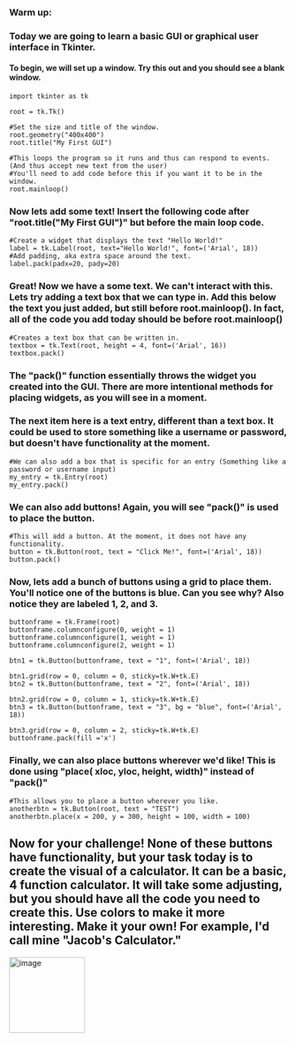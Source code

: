 
### Warm up: 


### Today we are going to learn a basic GUI or graphical user interface in Tkinter. 
#### To begin, we will set up a window. Try this out and you should see a blank window. 
```
import tkinter as tk

root = tk.Tk()

#Set the size and title of the window.
root.geometry("400x400")
root.title("My First GUI")

#This loops the program so it runs and thus can respond to events. (And thus accept new text from the user)
#You'll need to add code before this if you want it to be in the window. 
root.mainloop()
```
### Now lets add some text! Insert the following code after "root.title("My First GUI")" but before the main loop code. 
```
#Create a widget that displays the text "Hello World!"
label = tk.Label(root, text="Hello World!", font=('Arial', 18))
#Add padding, aka extra space around the text. 
label.pack(padx=20, pady=20)
```
### Great! Now we have a some text. We can't interact with this. Lets try adding a text box that we can type in. Add this below the text you just added, but still before root.mainloop(). In fact, all of the code you add today should be before root.mainloop()

```
#Creates a text box that can be written in. 
textbox = tk.Text(root, height = 4, font=('Arial', 16))
textbox.pack()
```
### The "pack()" function essentially throws the widget you created into the GUI. There are more intentional methods for placing widgets, as you will see in a moment. 

### The next item here is a text entry, different than a text box. It could be used to store something like a username or password, but doesn't have functionality at the moment. 
```
#We can also add a box that is specific for an entry (Something like a password or username input)
my_entry = tk.Entry(root)
my_entry.pack()
```
### We can also add buttons! Again, you will see "pack()" is used to place the button. 
```
#This will add a button. At the moment, it does not have any functionality. 
button = tk.Button(root, text = "Click Me!", font=('Arial', 18))
button.pack()
```

### Now, lets add a bunch of buttons using a grid to place them. You'll notice one of the buttons is blue. Can you see why? Also notice they are labeled 1, 2, and 3. 
```
buttonframe = tk.Frame(root)
buttonframe.columnconfigure(0, weight = 1)
buttonframe.columnconfigure(1, weight = 1)
buttonframe.columnconfigure(2, weight = 1)

btn1 = tk.Button(buttonframe, text = "1", font=('Arial', 18))

btn1.grid(row = 0, column = 0, sticky=tk.W+tk.E)
btn2 = tk.Button(buttonframe, text = "2", font=('Arial', 18))

btn2.grid(row = 0, column = 1, sticky=tk.W+tk.E)
btn3 = tk.Button(buttonframe, text = "3", bg = "blue", font=('Arial', 18))

btn3.grid(row = 0, column = 2, sticky=tk.W+tk.E)
buttonframe.pack(fill ='x')
```
### Finally, we can also place buttons wherever we'd like! This is done using "place( xloc, yloc, height, width)" instead of "pack()"

```
#This allows you to place a button wherever you like. 
anotherbtn = tk.Button(root, text = "TEST")
anotherbtn.place(x = 200, y = 300, height = 100, width = 100)
```

## Now for your challenge! None of these buttons have functionality, but your task today is to create the visual of a calculator. It can be a basic, 4 function calculator. It will take some adjusting, but you should have all the code you need to create this. Use colors to make it more interesting. Make it your own! For example, I'd call mine "Jacob's Calculator." 

<img width="137" alt="image" src="https://github.com/JTafej/Programming-Lessons/assets/143742710/674d30e0-6852-4309-a13e-647f77cb05d6">
